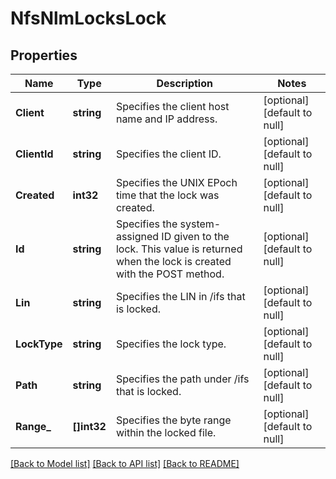 # NfsNlmLocksLock

## Properties
Name | Type | Description | Notes
------------ | ------------- | ------------- | -------------
**Client** | **string** | Specifies the client host name and IP address. | [optional] [default to null]
**ClientId** | **string** | Specifies the client ID. | [optional] [default to null]
**Created** | **int32** | Specifies the UNIX EPoch time that the lock was created. | [optional] [default to null]
**Id** | **string** | Specifies the system-assigned ID given to the lock. This value is returned when the lock is created with the POST method. | [optional] [default to null]
**Lin** | **string** | Specifies the LIN in /ifs that is locked. | [optional] [default to null]
**LockType** | **string** | Specifies the lock type. | [optional] [default to null]
**Path** | **string** | Specifies the path under /ifs that is locked. | [optional] [default to null]
**Range_** | **[]int32** | Specifies the byte range within the locked file. | [optional] [default to null]

[[Back to Model list]](../README.md#documentation-for-models) [[Back to API list]](../README.md#documentation-for-api-endpoints) [[Back to README]](../README.md)


